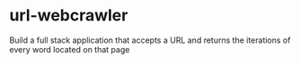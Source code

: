 # url-webcrawler
Build a full stack application that accepts a URL and returns the iterations of every word located on that page
